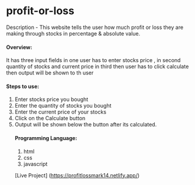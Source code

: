 <h1>profit-or-loss</h1>

Description - 
This website tells the user how much profit or loss they are making through stocks in percentage & absolute value.

<h4> Overview: </h4>
It has three input fields in one user has to enter stocks price , in second quantity of stocks and current price in third 
then user has to click calculate then output will be shown to th user

<h4> Steps to use: </h4>
<ol>
  <li> Enter stocks price you bought </li>
 <li> Enter the quantity of stocks you bought </li>
<li> Enter the current price of your stocks </li>
<li> Click on the Calculate button </li>
<li> Output will be shown below the button after its calculated. </li>

<h4> Programming Language: </h4>
<ol>
<li>html</li>
<li>css</li>
<li>javascript</li>
</ol>
  
  [Live Project] (https://profitlossmark14.netlify.app/)
      

